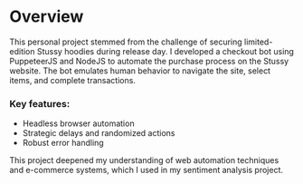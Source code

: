 # Overview

This personal project stemmed from the challenge of securing limited-edition Stussy hoodies during release day. I developed a checkout bot using PuppeteerJS and NodeJS to automate the purchase process on the Stussy website. The bot emulates human behavior to navigate the site, select items, and complete transactions.

### Key features:

+ Headless browser automation
+ Strategic delays and randomized actions
+ Robust error handling

This project deepened my understanding of web automation techniques and e-commerce systems, which I used in my sentiment analysis project.
